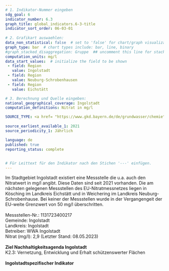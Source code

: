 ```yaml
---
# 1. Indikator-Nummer eingeben 
sdg_goal: 6 
indicator_number: 6.3
graph_title: global_indicators.6-3-title
indicator_sort_order: 06-03-01
 
# 2. Grafikart auswaehlen: 
data_non_statistical: false  # set to 'false' for chart/graph visualization 
graph_type: bar  # chart types include: bar, line, binary 
#graph_stacked_disaggregation: Gruppe  ## uncomment this line for stacked bars. eplace 'Geschlecht' with the field of aggregation. 
computation_units: mg/l
data_start_values:  # initialize the field to be shown  
 - field: Region 
   value: Ingolstadt 
 - field: Region 
   value: Neuburg-Schrobenhausen
 - field: Region 
   value: Eichstätt  

# 3. Berechnung und Quelle eingeben: 
national_geographical_coverage: Ingolstadt 
computation_definitions: Nitrat in mg/l

SOURCE_TYPE: <a href= "https://www.gkd.bayern.de/de/grundwasser/chemie">Bayerisches Landesamt für Umwelt</a>  # data source  
 
source_earliest_available_1: 2021
source_periodicity_1: Jährlich

language: de   
published: true 
reporting_status: complete
 
 
# Für Leittext für den Indikator nach den Stichen '---' einfügen. 
---
```

Im Stadtgebiet Ingolstadt existiert eine Messstelle die u.a. auch den Nitratwert in mg/l angibt. Diese Daten sind seit 2021 vorhanden. Die am nächsten gelegenen Messstellen des EU-Nitratmessnetzes liegen in Kösching im Landkreis Eichstätt und in Weichering im Landkreis Neuburg-Schrobenhause. Bei keiner der Messstellen wurde in der Vergangengeit der EU-weite Grenzwert von 50 mg/l überschritten.<br>
<br>
Messstellen-Nr.: 1131723400217 <br>
Gemeinde: Ingolstadt <br>
Landkreis: Ingolstadt <br>
Betreiber: WWA Ingolstadt <br>
Nitrat (mg/l): 2,9 (Letzter Stand: 08.05.2023)<br>
<br>
<b>Ziel Nachhaltigkeitsagenda Ingolstadt</b><br>
K2.3: Vernetzung, Entwicklung und Erhalt schützenswerter Flächen<br>
<br>
<b>Ingolstadtspezifischer Indikator</b>

